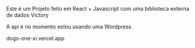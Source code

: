 Este é um Projeto feito em React + Javascript com uma biblioteca externa de dados Victory

A api é no momento estou usando uma Wordpress

dogs-one-xi.vercel.app
